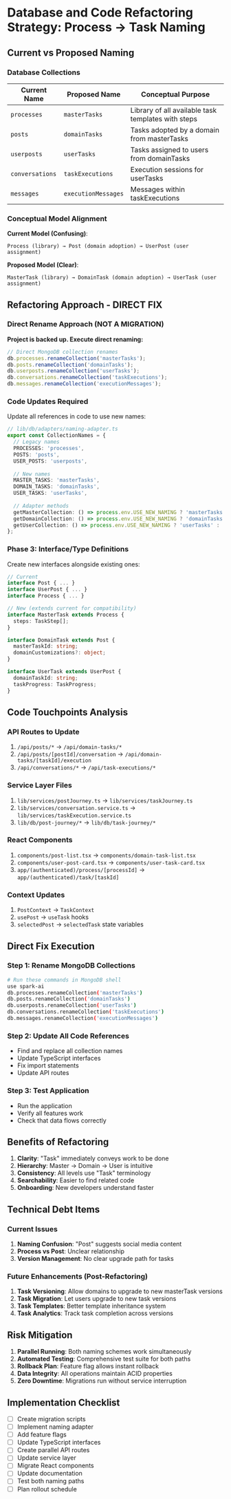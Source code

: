 # Database and Code Refactoring Strategy: Process → Task Naming

## Current vs Proposed Naming

### Database Collections
| Current Name | Proposed Name | Conceptual Purpose |
|--------------|---------------|-------------------|
| `processes` | `masterTasks` | Library of all available task templates with steps |
| `posts` | `domainTasks` | Tasks adopted by a domain from masterTasks |
| `userposts` | `userTasks` | Tasks assigned to users from domainTasks |
| `conversations` | `taskExecutions` | Execution sessions for userTasks |
| `messages` | `executionMessages` | Messages within taskExecutions |

### Conceptual Model Alignment

**Current Model (Confusing)**:
```
Process (library) → Post (domain adoption) → UserPost (user assignment)
```

**Proposed Model (Clear)**:
```
MasterTask (library) → DomainTask (domain adoption) → UserTask (user assignment)
```

## Refactoring Approach - DIRECT FIX

### Direct Rename Approach (NOT A MIGRATION)
**Project is backed up. Execute direct renaming:**

```javascript
// Direct MongoDB collection renames
db.processes.renameCollection('masterTasks');
db.posts.renameCollection('domainTasks');
db.userposts.renameCollection('userTasks');
db.conversations.renameCollection('taskExecutions');
db.messages.renameCollection('executionMessages');
```

### Code Updates Required
Update all references in code to use new names:

```typescript
// lib/db/adapters/naming-adapter.ts
export const CollectionNames = {
  // Legacy names
  PROCESSES: 'processes',
  POSTS: 'posts',
  USER_POSTS: 'userposts',
  
  // New names
  MASTER_TASKS: 'masterTasks',
  DOMAIN_TASKS: 'domainTasks',
  USER_TASKS: 'userTasks',
  
  // Adapter methods
  getMasterCollection: () => process.env.USE_NEW_NAMING ? 'masterTasks' : 'processes',
  getDomainCollection: () => process.env.USE_NEW_NAMING ? 'domainTasks' : 'posts',
  getUserCollection: () => process.env.USE_NEW_NAMING ? 'userTasks' : 'userposts',
};
```

### Phase 3: Interface/Type Definitions
Create new interfaces alongside existing ones:

```typescript
// Current
interface Post { ... }
interface UserPost { ... }
interface Process { ... }

// New (extends current for compatibility)
interface MasterTask extends Process {
  steps: TaskStep[];
}

interface DomainTask extends Post {
  masterTaskId: string;
  domainCustomizations?: object;
}

interface UserTask extends UserPost {
  domainTaskId: string;
  taskProgress: TaskProgress;
}
```

## Code Touchpoints Analysis

### API Routes to Update
1. `/api/posts/*` → `/api/domain-tasks/*`
2. `/api/posts/[postId]/conversation` → `/api/domain-tasks/[taskId]/execution`
3. `/api/conversations/*` → `/api/task-executions/*`

### Service Layer Files
1. `lib/services/postJourney.ts` → `lib/services/taskJourney.ts`
2. `lib/services/conversation.service.ts` → `lib/services/taskExecution.service.ts`
3. `lib/db/post-journey/*` → `lib/db/task-journey/*`

### React Components
1. `components/post-list.tsx` → `components/domain-task-list.tsx`
2. `components/user-post-card.tsx` → `components/user-task-card.tsx`
3. `app/(authenticated)/process/[processId]` → `app/(authenticated)/task/[taskId]`

### Context Updates
1. `PostContext` → `TaskContext`
2. `usePost` → `useTask` hooks
3. `selectedPost` → `selectedTask` state variables

## Direct Fix Execution

### Step 1: Rename MongoDB Collections
```bash
# Run these commands in MongoDB shell
use spark-ai
db.processes.renameCollection('masterTasks')
db.posts.renameCollection('domainTasks')
db.userposts.renameCollection('userTasks')
db.conversations.renameCollection('taskExecutions')
db.messages.renameCollection('executionMessages')
```

### Step 2: Update All Code References
- Find and replace all collection names
- Update TypeScript interfaces
- Fix import statements
- Update API routes

### Step 3: Test Application
- Run the application
- Verify all features work
- Check that data flows correctly

## Benefits of Refactoring

1. **Clarity**: "Task" immediately conveys work to be done
2. **Hierarchy**: Master → Domain → User is intuitive
3. **Consistency**: All levels use "Task" terminology
4. **Searchability**: Easier to find related code
5. **Onboarding**: New developers understand faster

## Technical Debt Items

### Current Issues
1. **Naming Confusion**: "Post" suggests social media content
2. **Process vs Post**: Unclear relationship
3. **Version Management**: No clear upgrade path for tasks

### Future Enhancements (Post-Refactoring)
1. **Task Versioning**: Allow domains to upgrade to new masterTask versions
2. **Task Migration**: Let users upgrade to new task versions
3. **Task Templates**: Better template inheritance system
4. **Task Analytics**: Track task completion across versions

## Risk Mitigation

1. **Parallel Running**: Both naming schemes work simultaneously
2. **Automated Testing**: Comprehensive test suite for both paths
3. **Rollback Plan**: Feature flag allows instant rollback
4. **Data Integrity**: All operations maintain ACID properties
5. **Zero Downtime**: Migrations run without service interruption

## Implementation Checklist

- [ ] Create migration scripts
- [ ] Implement naming adapter
- [ ] Add feature flags
- [ ] Update TypeScript interfaces
- [ ] Create parallel API routes
- [ ] Update service layer
- [ ] Migrate React components
- [ ] Update documentation
- [ ] Test both naming paths
- [ ] Plan rollout schedule